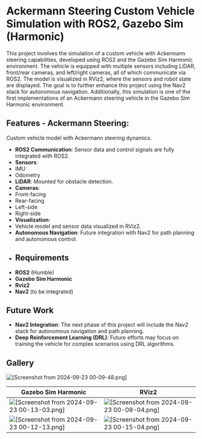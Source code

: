 # Ackermann Steering Custom Vehicle Simulation with ROS2, Gazebo Sim (Harmonic)
This project involves the simulation of a custom vehicle with Ackermann steering capabilities, developed using ROS2 and the Gazebo Sim Harmonic environment. 
The vehicle is equipped with multiple sensors including LiDAR, front/rear cameras, and left/right cameras, all of which communicate via ROS2. 
The model is visualized in RViz2, where the sensors and robot state are displayed. The goal is to further enhance this project using the Nav2 stack for autonomous navigation. 
Additionally, this simulation is one of the first implementations of an Ackermann steering vehicle in the Gazebo Sim Harmonic environment.
## Features  - **Ackermann Steering**:
  Custom vehicle model with Ackermann steering dynamics. 
- **ROS2 Communication**: Sensor data and control signals are fully integrated with ROS2.
- **Sensors**:  
- IMU
- Odometry
- **LiDAR**: Mounted for obstacle detection.  
- **Cameras**:      
- Front-facing
- Rear-facing     
- Left-side     
- Right-side 
- **Visualization**:    
- Vehicle model and sensor data visualized in RViz2. 
- **Autonomous Navigation**: Future integration with Nav2 for path planning and autonomous control.  
- ## Requirements  
- **ROS2** (Humble) 
- **Gazebo Sim Harmonic**
- **Rviz2** 
- **Nav2** (to be integrated)  
## Future Work

- **Nav2 Integration**: The next phase of this project will include the Nav2 stack for autonomous navigation and path planning.
- **Deep Reinforcement Learning (DRL)**: Future efforts may focus on training the vehicle for complex scenarios using DRL algorithms.

## Gallery
![[Screenshot from 2024-09-23 00-09-48.png]](https://github.com/user-attachments/assets/dd5604c6-014e-4a7a-9a2f-c4dd237abb37)

| **Gazebo Sim Harmonic**                      | **RViz2**                                   |
| -------------------------------------------- | -------------------------------------------- |
| ![[Screenshot from 2024-09-23 00-13-03.png]](https://github.com/user-attachments/assets/1d2b56f7-34c1-4b01-9a85-fb01ceab5bd6) | ![[Screenshot from 2024-09-23 00-09-04.png]](https://github.com/user-attachments/assets/ba6853fd-4143-4b4d-bbc6-072895e4c75e) |
| ![[Screenshot from 2024-09-23 00-12-13.png]](https://github.com/user-attachments/assets/477cce7b-995b-471e-a684-4d82bee0fc34) | ![[Screenshot from 2024-09-23 00-15-04.png]](https://github.com/user-attachments/assets/bf9ad916-14a6-4b62-a799-4169a767e4dd) |

